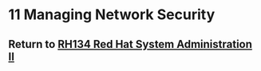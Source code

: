 # 11 Managing Network Security

## Return to [RH134 Red Hat System Administration II](/rh134_red_hat_system_administration_ii/README.md)

